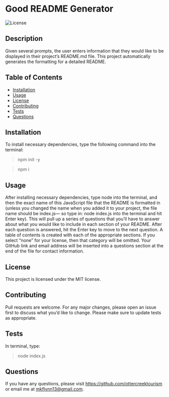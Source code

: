 # Good README Generator 
    
![License](https://img.shields.io/badge/License-MIT-yellow.svg)

## Description
Given several prompts, the user enters information that they would like to be displayed in their project’s README.md file. This project automatically generates the formatting for a detailed README.

  ## Table of Contents 
  * [Installation](#installation)
  * [Usage](#usage)
  * [License](#license)
  * [Contributing](#contributing)
  * [Tests](#tests)
  * [Questions](#questions)
  
  ## Installation
  
  To install necessary dependencies, type the following command into the terminal:
  
  > npm init -y
  
  >npm i

  ## Usage
  
  After installing necessary dependencies, type node into the terminal, and then the exact name of this JavaScript file that the README is formatted in (unless you changed the name when you added it to your project, the file name should be index.js— so type in: node index.js  into the terminal and hit Enter key). This will pull up a series of questions that you’ll have to answer about what you would like to include in each section of your README. After each question is answered, hit the Enter key to move to the next question. A table of contents is created with each of the appropriate sections. If you select “none” for your license, then that category will be omitted. Your GitHub link and email address will be inserted into a questions section at the end of the file for contact information.
  
  ## License

  This project is licensed under the MIT license.  

## Contributing

Pull requests are welcome. For any major changes, please open an issue first to discuss what you’d like to change. Please make sure to update tests as appropriate.

## Tests

In terminal, type:
> node index.js

## Questions

If you have any questions, please visit https://github.com/ottercreektourism or email me at mkflynn13@gmail.com.


